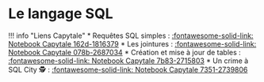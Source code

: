 # Le langage SQL

!!! info "Liens Capytale"
    * Requêtes SQL simples : [:fontawesome-solid-link: Notebook Capytale 162d-1816379](https://capytale2.ac-paris.fr/web/c/162d-1816379)
    * Les jointures : [:fontawesome-solid-link: Notebook Capytale 078b-2687034](https://capytale2.ac-paris.fr/web/c/078b-2687034)
    * Création et mise à jour de tables : [:fontawesome-solid-link: Notebook Capytale 7b83-2715803](https://capytale2.ac-paris.fr/web/c/7b83-2715803)
    * Un crime à SQL City 🕵️ : [:fontawesome-solid-link: Notebook Capytale 7351-2739806](https://capytale2.ac-paris.fr/web/c/7351-2739806)
